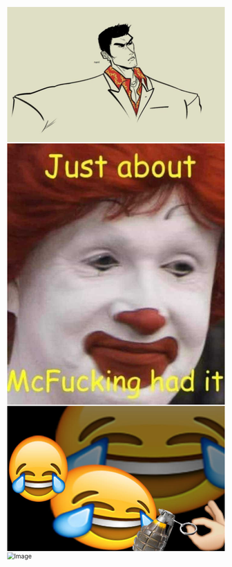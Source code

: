![Image](./nani.jpg?raw=true)
![Image](./mckys.jpg?raw=true)
![Image](./kyself.jpg?raw=true)
![Image](./the_big_iron.jpg?raw=true)

